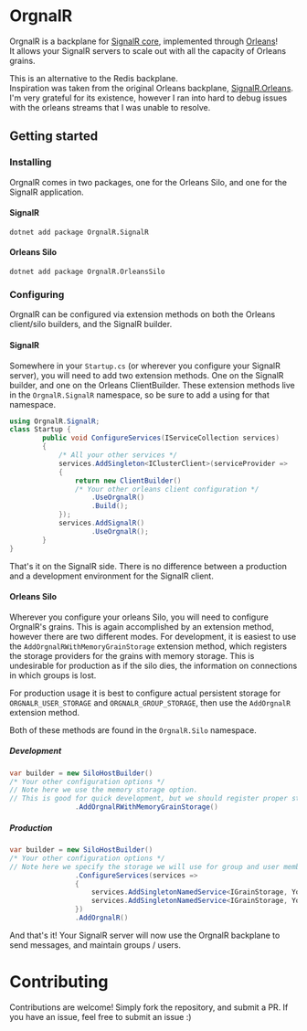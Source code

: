 # OrgnalR

OrgnalR is a backplane for [SignalR core](https://github.com/aspnet/AspNetCore/tree/master/src/SignalR), implemented through [Orleans](https://github.com/dotnet/orleans)!  
It allows your SignalR servers to scale out with all the capacity of Orleans grains.

This is an alternative to the Redis backplane.  
Inspiration was taken from the original Orleans backplane, [SignalR.Orleans](https://github.com/OrleansContrib/SignalR.Orleans).  I'm very grateful for its existence, however I ran into hard to debug issues with the orleans streams that I was unable to resolve.  

## Getting started  

### Installing

OrgnalR comes in two packages, one for the Orleans Silo, and one for the SignalR application.  
#### SignalR
```
dotnet add package OrgnalR.SignalR
``` 
#### Orleans Silo

```
dotnet add package OrgnalR.OrleansSilo
``` 

### Configuring

OrgnalR can be configured via extension methods on both the Orleans client/silo builders, and the SignalR builder.  

#### SignalR
Somewhere in your `Startup.cs` (or wherever you configure your SignalR server), you will need to add two extension methods.  One on the SignalR builder, and one on the Orleans ClientBuilder.  These extension methods live in the `OrgnalR.SignalR` namespace, so be sure to add a using for that namespace.
```c#
using OrgnalR.SignalR;
class Startup {
        public void ConfigureServices(IServiceCollection services)
        {
            /* All your other services */
            services.AddSingleton<IClusterClient>(serviceProvider =>
            {
                return new ClientBuilder()
                /* Your other orleans client configuration */
                    .UseOrgnalR()
                    .Build();
            });
            services.AddSignalR()
                    .UseOrgnalR();
        }
}
```
That's it on the SignalR side.  There is no difference between a production and a development environment for the SignalR client.

#### Orleans Silo
Wherever you configure your orleans Silo, you will need to configure OrgnalR's grains.  This is again accomplished by an extension method, however there are two different modes.  For development, it is easiest to use the `AddOrgnalRWithMemoryGrainStorage` extension method, which registers the storage providers for the grains with memory storage.  This is undesirable for production as if the silo dies, the information on connections in which groups is lost.  

For production usage it is best to configure actual persistent storage for `ORGNALR_USER_STORAGE` and `ORGNALR_GROUP_STORAGE`, then use the `AddOrgnalR` extension method.  

Both of these methods are found in the `OrgnalR.Silo` namespace.

##### Development
```c#
var builder = new SiloHostBuilder()
/* Your other configuration options */
// Note here we use the memory storage option.
// This is good for quick development, but we should register proper storage for production 
                .AddOrgnalRWithMemoryGrainStorage()
```
##### Production
```c#
var builder = new SiloHostBuilder()
/* Your other configuration options */
// Note here we specify the storage we will use for group and user membership
                .ConfigureServices(services =>
                {
                    services.AddSingletonNamedService<IGrainStorage, YourStorageProvider>(Extensions.USER_STORAGE_PROVIDER);
                    services.AddSingletonNamedService<IGrainStorage, YourStorageProvider>(Extensions.GROUP_STORAGE_PROVIDER);
                })
                .AddOrgnalR()
```

And that's it!  Your SignalR server will now use the OrgnalR backplane to send messages, and maintain groups / users.

# Contributing
Contributions are welcome! Simply fork the repository, and submit a PR.  If you have an issue, feel free to submit an issue :)
